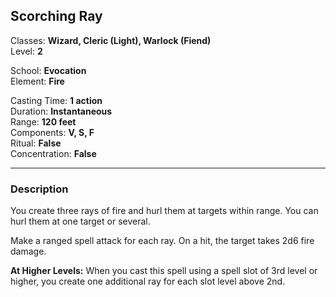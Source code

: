 ## Scorching Ray

Classes: **Wizard, Cleric (Light), Warlock (Fiend)**  
Level: **2**  

School: **Evocation**  
Element: **Fire**  

Casting Time: **1 action**  
Duration: **Instantaneous**  
Range: **120 feet**  
Components: **V, S, F**  
Ritual: **False**  
Concentration: **False**  

------

### Description

You create three rays of fire and hurl them at targets within range. You can hurl them at one target or several.

Make a ranged spell attack for each ray. On a hit, the target takes 2d6 fire damage.

**At Higher Levels:** When you cast this spell using a spell slot of 3rd level or higher, you create one additional ray for each slot level above 2nd.